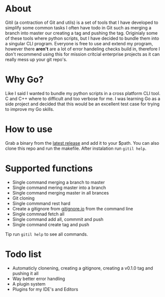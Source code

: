 # About

Gitil (a contraction of Git and utils) is a set of tools that I have developed to simplify some common tasks I often have todo in Git such as merging a branch into master our creating a tag and pushing the tag. Originialy some of these tools where python scripts, but I have decided to bundle them into a singular CLI program. Everyone is free to use and extend my program, however there **aren't** are a lot of error handeling checks build in, therefore I don't recommend using this for mission critcial enterprise projects as it can really mess up your git repo's.

# Why Go?

Like I said I wanted to bundle my python scripts in a cross platform CLI tool. C and C++ where to difficult and too verbose for me. I was learning Go as a side project and decided that this would be an excellent test case for trying to improve my Go skills.

# How to use

Grab a binary from the [latest release](https://github.com/stevenbraham/gitil/releases) and add it to your $path. You can also clone this repo and run the makefile. After instalation run `gitil help`.

# Supported functions

* Single command merging a branch to master
* Single command mering master into a branch
* Single command merging master in all brances
* Git cloning
* Single commmand rest hard
* Create a gitignore from [gitignore.io](https://www.gitignore.io/) from the command line
* Single commnad fetch all
* Single command add all, commmit and push
* Single command create tag and push

Tip run `gitil help` to see all commands.

# Todo list
* Automaticly clonening, creating a gitignore, creating a v0.1.0 tag and pushing it all
* Way better error handling
* A plugin system
* Plugins for my IDE's and Editors
